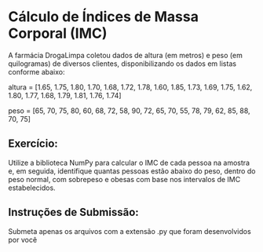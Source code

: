# Cálculo de Índices de Massa Corporal (IMC)

A farmácia DrogaLimpa coletou dados de altura (em metros) e peso (em quilogramas) de diversos clientes, disponibilizando os dados em listas conforme abaixo:

altura = [1.65, 1.75, 1.80, 1.70, 1.68, 1.72, 1.78, 1.60, 1.85, 1.73, 1.69, 1.75, 1.62, 1.80, 1.77, 1.68, 1.79, 1.81, 1.76, 1.74]

peso = [65, 70, 75, 80, 60, 68, 72, 58, 90, 72, 65, 70, 55, 78, 79, 62, 85, 88, 70, 75]

## Exercício: 
Utilize a biblioteca NumPy para calcular o IMC de cada pessoa na amostra e, em seguida, identifique quantas pessoas estão abaixo do peso, dentro do peso normal, com sobrepeso e obesas com base nos intervalos de IMC estabelecidos.

Instruções de Submissão:
- 
Submeta apenas os arquivos com a extensão .py que foram desenvolvidos por você